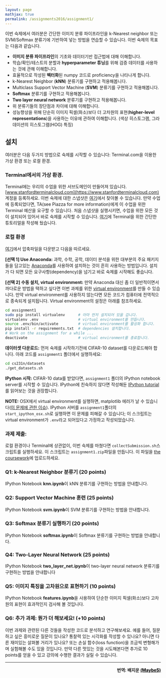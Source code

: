 ```yaml
---
layout: page
mathjax: true
permalink: /assignments2016/assignment1/
---
```

이번 숙제에서 여러분은 간단한 이미지 분류 파이프라인을 k-Nearest neighbor 또는 SVM/Softmax 분류기에 기반하여 넣는 방법을 연습할 수 있습니다. 이번 숙제의 목표는 다음과 같습니다.

- **이미지 분류 파이프라인**의 기초와 데이터기반 접근법에 대해 이해합니다.
- 학습/확인/테스트의 분할과 **hyperparameter 튜닝**를 위해 검증 데이터를 사용하는 것에 관해 이해합니다.
- 효율적으로 작성된 **벡터화**된 numpy 코드로 proficiency을 나타나게 합니다.
- k-Nearest Neighbor (**kNN**) 분류기를 구현하고 적용해봅니다.
- Multiclass Support Vector Machine (**SVM**) 분류기를 구현하고 적용해봅니다.
- **Softmax** 분류기를 구현하고 적용해봅니다.
- **Two layer neural network** 분류기를 구현하고 적용해봅니다.
- 위 분류기들의 장단점과 차이에 대해 이해합니다.
- 성능향상을 위해 단순히 이미지 픽셀(화소)보다 더 고차원의 표현(**higher-level representations**)을 사용하는 이유에 관하여 이해합니다. (색상 히스토그램, 그라데이션의 히스토그램(HOG) 특징)

## 설치
여러분은 다음 두가지 방법으로 숙제를 시작할 수 있습니다: Terminal.com을 이용한 가상 환경 또는 로컬 환경.

### Terminal에서의 가상 환경.
Terminal에는 우리의 수업을 위한 서브도메인이 만들어져 있습니다. [www.stanfordterminalcloud.com](https://www.stanfordterminalcloud.com) 계정을 등록하세요. 이번 숙제에 대한 스냅샷은 [여기](https://www.stanfordterminalcloud.com/snapshot/49f5a1ea15dc424aec19155b3398784d57c55045435315ce4f8b96b62819ef65)에서 찾아볼 수 있습니다. 만약 수업에 등록되었다면, TA(see Piazza for more information)에게 이 수업을 위한 Terminal 예산을 요구할 수 있습니다. 처음 스냅샷을 실행시키면, 수업을 위한 모든 것이 설치되어 있어서 바로 숙제를 시작할 수 있습니다. [여기](/terminal-tutorial)에 Terminal을 위한 간단한 튜토리얼을 작성해 뒀습니다.

### 로컬 환경
[여기](http://vision.stanford.edu/teaching/cs231n/winter1516_assignment1.zip)에서 압축파일을 다운받고 다음을 따르세요.

**[선택 1] Use Anaconda:**
과학, 수학, 공학, 데이터 분석을 위한 대부분의 주요 패키지들을 담고있는 [Anaconda](https://www.continuum.io/downloads)를 사용하여 설치하는 것이 흔히 사용하는 방법입니다. 설치가 다 되면 모든 요구사항(dependency)을 넘기고 바로 숙제를 시작해도 좋습니다.

**[선택 2] 수동 설치, virtual environment:**
만약 Anaconda 대신 좀 더 일반적이면서 까다로운 방법을 택하고 싶다면 이번 과제를 위한 [virtual environment](http://docs.python-guide.org/en/latest/dev/virtualenvs/)를 만들 수 있습니다. 만약 virtual environment를 사용하지 않는다면 모든 코드가 컴퓨터에 전역적으로 종속되게 설치됩니다. Virtual environment의 설정은 아래를 참조하세요.

~~~bash
cd assignment1
sudo pip install virtualenv      # 아마 먼저 설치되어 있을 겁니다.
virtualenv .env                  # virtual environment를 만듭니다.
source .env/bin/activate         # virtual environment를 활성화 합니다.
pip install -r requirements.txt  # dependencies 설치합니다.
# Work on the assignment for a while ...
deactivate                       # virtual environment를 종료합니다.
~~~

**데이터셋 다운로드:**
먼저 숙제를 시작하기전에 CIFAR-10 dataset를 다운로드해야 합니다. 아래 코드를 `assignment1` 폴더에서 실행하세요:

~~~bash
cd cs231n/datasets
./get_datasets.sh
~~~

**IPython 시작:**
CIFAR-10 data를 받았다면, `assignment1` 폴더의 IPython notebook server를 시작할 수 있습니다. IPython에 친숙하지 않다면 작성해둔 [IPython tutorial](/ipython-tutorial)를 읽어보는 것을 권장합니다.

**NOTE:** OSX에서 virtual environment를 실행하면, matplotlib 에러가 날 수 있습니다([이 문제에 관한 이슈](http://matplotlib.org/faq/virtualenv_faq.html)).  IPython 서버를 `assignment1`폴더의 `start_ipython_osx.sh`로 실행하면 이 문제를 피해갈 수 있습니다; 이 스크립트는 virtual environment가 `.env`라고 되어있다고 가정하고 작성되었습니다.

### 과제 제출:
로컬 환경이나 Terminal에 상관없이, 이번 숙제를 마쳤다면 `collectSubmission.sh`스크립트를 실행하세요. 이 스크립트는 `assignment1.zip`파일을 만듭니다. 이 파일을 [the coursework](https://coursework.stanford.edu/portal/site/W16-CS-231N-01/)에 업로드하세요.


### Q1: k-Nearest Neighbor 분류기 (20 points)

IPython Notebook **knn.ipynb**이 kNN 분류기를 구현하는 방법을 안내합니다.

### Q2: Support Vector Machine 훈련 (25 points)

IPython Notebook **svm.ipynb**이 SVM 분류기를 구현하는 방법을 안내합니다.

### Q3: Softmax 분류기 실행하기 (20 points)

IPython Notebook **softmax.ipynb**이 Softmax 분류기를 구현하는 방법을 안내합니다.

### Q4: Two-Layer Neural Network (25 points)

IPython Notebook **two_layer_net.ipynb**이 two-layer neural network 분류기를 구현하는 방법을 안내합니다

### Q5: 이미지 특징을 고차원으로 표현하기 (10 points)

IPython Notebook **features.ipynb**을 사용하여 단순한 이미지 픽셀(화소)보다 고차원의 표현이 효과적인지 검사해 볼 것입니다.

### Q6: 추가 과제: 뭔가 더 해보세요! (+10 points)
이번 과제와 관련된 다른 것들을 작성한 코드로 분석하고 연구해보세요. 예를 들어, 질문하고 싶은 흥미로운 질문이 있나요? 통찰력 있는 시각화를 작성할 수 있나요? 아니면 다른 재미있는 살펴볼 거리가 있나요? 또는 손실 함수(loss function)을 조금씩 변형해가며 실험해볼 수도 있을 것입니다. 만약 다른 멋있는 것을 시도해본다면 추가로 10 points를 얻을 수 있고 강의에 수행한 결과가 실릴 수 있습니다.

---
<p style="text-align:right"><b>
번역: 배지운 <a href="https://github.com/MaybeS" style="color:black">(MaybeS)</a>
</b></p>
